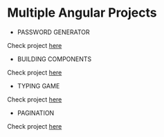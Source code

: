 # Multiple Angular Projects

- PASSWORD GENERATOR 

Check project [here](https://passwordgenerator-alpha.now.sh/)

- BUILDING COMPONENTS

Check project [here](https://cards.ndjerrou.now.sh/)

- TYPING GAME

Check project [here](https://typingame.now.sh)

- PAGINATION

Check project [here](https://pagination.ndjerrou.now.sh)
